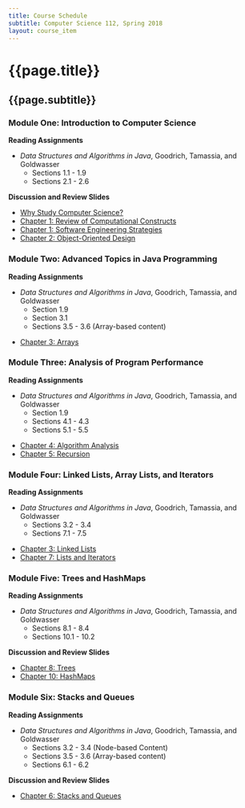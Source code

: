 ```yaml
---
title: Course Schedule
subtitle: Computer Science 112, Spring 2018
layout: course_item
---
```


# {{page.title}}
## {{page.subtitle}}

### Module One: Introduction to Computer Science

**Reading Assignments**

- <em>Data Structures and Algorithms in Java</em>, Goodrich, Tamassia, and Goldwasser
  - Sections 1.1 - 1.9
  - Sections 2.1 - 2.6

**Discussion and Review Slides**

<ul>

<li> <a target="_blank" rel="noopener" href ="{{site.baseurl}}teaching/cs112S2018/provide/slides/cs112_whystudycomputerscience.html">Why Study Computer Science?</a></li>
<li> <a target="_blank" rel="noopener" href ="{{site.baseurl}}teaching/cs112S2018/provide/slides/cs112_chapter1.html">Chapter 1: Review of Computational Constructs</a></li>
<li> <a target="_blank" rel="noopener" href ="{{site.baseurl}}teaching/cs112S2018/provide/slides/cs112_chapter1_sd.html">Chapter 1: Software Engineering Strategies</a></li>
<li> <a target="_blank" rel="noopener" href ="{{site.baseurl}}teaching/cs112S2018/provide/slides/cs112_chapter2.html">Chapter 2: Object-Oriented Design</a></li>

</ul>

### Module Two: Advanced Topics in Java Programming

**Reading Assignments**

- <em>Data Structures and Algorithms in Java</em>, Goodrich, Tamassia, and Goldwasser
    - Section 1.9
    - Section 3.1
    - Sections 3.5 - 3.6 (Array-based content)

<ul>

<li> <a target="_blank" rel="noopener" href ="{{site.baseurl}}teaching/cs112S2018/provide/slides/cs112_chapter3.html">Chapter 3: Arrays</a></li>

</ul>

### Module Three: Analysis of Program Performance

**Reading Assignments**

- <em>Data Structures and Algorithms in Java</em>, Goodrich, Tamassia, and Goldwasser
    - Section 1.9
    - Sections 4.1 - 4.3
    - Sections 5.1 - 5.5

<ul>

<li> <a target="_blank" rel="noopener" href ="{{site.baseurl}}teaching/cs112S2018/provide/slides/cs112_chapter4.html">Chapter 4: Algorithm Analysis</a></li>
<li> <a target="_blank" rel="noopener" href ="{{site.baseurl}}teaching/cs112S2018/provide/slides/cs112_chapter5.html">Chapter 5: Recursion</a></li>

</ul>

### Module Four: Linked Lists, Array Lists, and Iterators

**Reading Assignments**

- <em>Data Structures and Algorithms in Java</em>, Goodrich, Tamassia, and Goldwasser
    - Sections 3.2 - 3.4
    - Sections 7.1 - 7.5

<ul>

<li> <a target="_blank" rel="noopener" href ="{{site.baseurl}}teaching/cs112S2018/provide/slides/cs112_chapter3_ll.html">Chapter 3: Linked Lists</a></li>
<li> <a target="_blank" rel="noopener" href ="{{site.baseurl}}teaching/cs112S2018/provide/slides/cs112_chapter7.html">Chapter 7: Lists and Iterators</a></li>

</ul>

### Module Five: Trees and HashMaps

**Reading Assignments**

- <em>Data Structures and Algorithms in Java</em>, Goodrich, Tamassia, and Goldwasser
    - Sections 8.1 - 8.4
    - Sections 10.1 - 10.2

**Discussion and Review Slides**

<ul>

<li> <a target="_blank" rel="noopener" href ="{{site.baseurl}}teaching/cs112S2018/provide/slides/cs112_chapter8.html">Chapter 8: Trees</a></li>
<li> <a target="_blank" rel="noopener" href ="{{site.baseurl}}teaching/cs112S2018/provide/slides/cs112_chapter10.html">Chapter 10: HashMaps</a></li>

</ul>

### Module Six: Stacks and Queues

**Reading Assignments**

- <em>Data Structures and Algorithms in Java</em>, Goodrich, Tamassia, and Goldwasser
    - Sections 3.2 - 3.4 (Node-based Content)
    - Sections 3.5 - 3.6 (Array-based content)
    - Sections 6.1 - 6.2

**Discussion and Review Slides**

<ul>

<li> <a target="_blank" rel="noopener" href ="{{site.baseurl}}teaching/cs112S2018/provide/slides/cs112_chapter6.html">Chapter 6: Stacks and Queues</a></li>

</ul>
